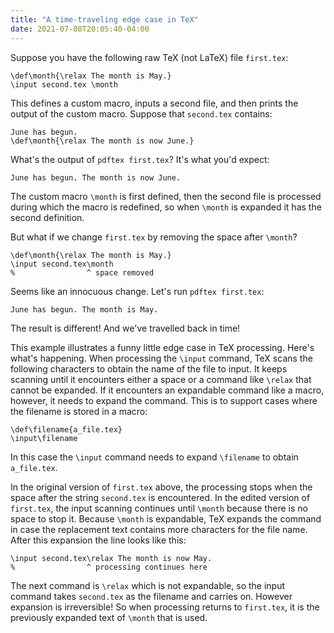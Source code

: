 ```yaml
---
title: "A time-traveling edge case in TeX"
date: 2021-07-08T20:05:40-04:00
---
```


Suppose you have the following raw TeX (not LaTeX) file `first.tex`:
```
\def\month{\relax The month is May.}
\input second.tex \month
```
This defines a custom macro, inputs a second file, and then prints the output of the custom macro.
Suppose that `second.tex` contains:
```
June has begun.
\def\month{\relax The month is now June.}
```
What's the output of `pdftex first.tex`? It's what you'd expect:
```
June has begun. The month is now June.
```
The custom macro `\month` is first defined, then the second file is processed during which the macro is redefined, 
so when `\month` is expanded it has the second definition.

But what if we change `first.tex` by removing the space after `\month`?
```
\def\month{\relax The month is May.}
\input second.tex\month
%                ^ space removed
```
Seems like an innocuous change. Let's run `pdftex first.tex`:
```
June has begun. The month is May.
```
The result is different!
And we've travelled back in time!

This example illustrates a funny little edge case in TeX processing.
Here's what's happening.
When processing the `\input` command, TeX scans the following characters to obtain the name of the file to input.
It keeps scanning until it encounters either a space or a command like `\relax` that cannot be expanded.
If it encounters an expandable command like a macro, however, it needs to expand the command.
This is to support cases where the filename is stored in a macro:
```
\def\filename{a_file.tex}
\input\filename
```
In this case the `\input` command needs to expand `\filename` to obtain `a_file.tex`.

In the original version of `first.tex` above, the processing stops when the space after
 the string `second.tex` is
    encountered.
In the edited version of `first.tex`, the input scanning continues until `\month` because there is no space to stop it.
Because `\month` is expandable, TeX expands the command in case the replacement text contains
    more characters for the file name.
After this expansion the line looks like this:
```
\input second.tex\relax The month is now May.
%                ^ processing continues here
```
The next command is `\relax` which is not expandable, so the input command takes `second.tex` as the filename
and carries on.
However expansion is irreversible! So when processing returns to `first.tex`, 
it is the previously expanded text of `\month` that is used.





